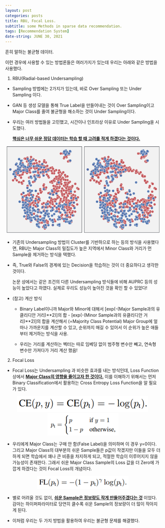 ```yaml
---
layout: post
categories: posts
title: RBU, Focal Loss.
subtitle: some Methods in sparse data recommendation.
tags: [Recommendation System]
date-string: JUNE 30, 2021
---
```


흔히 말하는 불균형 데이터.

이런 경우에 사용할 수 있는 방법론들은 여러가지가 있는데 우리는 아래와 같은 방법을 사용했다.

1. RBU(Radial-based Undersampling)
* Sampling 방법에는 2가지가 있는데, 바로 Over Sampling 또는 Under Sampling 이다.

* GAN 등 생성 모델을 통해 True Label을 만들어내는 것이 Over Sampling이고
  Major Class를 줄여 불균형을 해소하는 것이 Under Sampling이다.

* 우리는 여러 방법들을 고민했고, 시간이나 인프라상 이유로 Under Sampling을 시도했다.
  
  **<U>핵심은 너무 쉬운 정답 데이터는 학습 할 때 고려를 적게 하겠다는 것이다.</U>** 

<center>
    <div class="photoset-grid-custom" data-layout="213">
        <img src="/images/2021-06-30-sparse-data-handling-methods/RBU.png">
    </div>
</center>

* 기존의 Undersampling 방법이 Cluster를 기반하으로 하는 등의 방식을 사용했다면,
  RBU는 Major Class의 밀집도가 높은 지역에서 Minor Class와 거리가 먼 Sample을 제거하는 방식을 택했다.

* 즉, True와 False의 경계에 있는 Decision을 학습하는 것이 더 중요하다고 생각한 것이다.
  
  논문 상에서는 같은 조건의 다른 Undersampling 방식들에 비해 AUPRC 등의 성능이 높았다고 하였다.
  실제로 우리도 성능이 높아진 것을 확인 할 수 있었다!

* (참고) 계산 방식
  
  * Binary Label이니까 Major와 Minor에 대해서 [exp(-(Major Sample과의 유클리디안 거리)\*\*2)]의 합 - [exp(-(Minor Sample과의 유클리디안 거리)**2)]의 합을 계산해서 (=Majority Class Potential) Major Group에 얼마나 가까운지를 계산할 수 있고, 순위까지 매길 수 있어서 이 순위가 높은 애들부터 제거하는 방식을 사용.
  
  * 우리는 거리를 계산하는 벡터는 따로 임베딩 없이 범주형 변수만 빼고, 연속형 변수만 가져다가 거리 계산 했음!
2. Focal Loss
* Focal Loss는 Undersampling 과 비슷한 효과를 내는 방식인데,
  Loss Function 상에서 **<U>Major Class의 영향을 줄이고자 한 것이다.</U>**
  이를 이해하기 위해서는 먼저 Binary Classification에서 활용하는 Cross Entropy Loss Function을 알 필요가 있다.

<center>
    <div class="photoset-grid-custom" data-layout="213">
        <img src="/images/2021-06-30-sparse-data-handling-methods/Focal Loss 2.png">
    </div>
</center>

<center>
    <div class="photoset-grid-custom" data-layout="213">
        <img src="/images/2021-06-30-sparse-data-handling-methods/Focal Loss 1.png">
    </div>
</center>

* 우리에게 Major Class는 구매 안 함(False Label)을 의미하며 이 경우 y=0이다.
  그리고 Major Class의 대부분의 쉬운 Sample들은 p값이 작겠지만 이들을 모두 더하게 되면 학습에서 꽤나 큰 비중을 차지하게 되고, 적절한 학습이 이루어지지 않을 가능성이 존재한다.
  그래서 쉬운 Major Class Sample의 Loss 값을 더 Zero에 가깝게 하겠다는 것이 Focal Loss의 개념이다.

<center>
    <div class="photoset-grid-custom" data-layout="213">
        <img src="/images/2021-06-30-sparse-data-handling-methods/Focal Loss 3.png">
    </div>
</center>

* 별로 어려울 것도 없이, **<u>쉬운 Sample은 정보량도 작게 만들어주겠다는 것</u>** 이었다.
  감마는 하이퍼파라미터로 당연히 클수록 쉬운 Sample의 정보량이 더 많이 작아지게 된다.
      

* 이처럼 우리는 두 가지 방법을 활용하여 우리는 불균형 문제를 해결했다.
